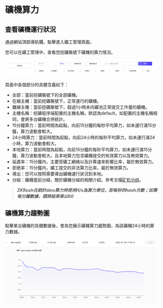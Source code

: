 # 礦機算力

## 查看礦機運行狀況

通過網站頂部導航欄，點擊進入礦工管理頁面。

您可以在礦工管理中，查看您挖礦賬號下礦機的算力情況。

![worker_mngm](../_media/worker_mngm.png ':size=100%')

頁面中各個部分的具體含義如下：

- 全部：當前挖礦賬號下的全部礦機。
- 在線主機：當前挖礦賬號下，正常運行的礦機。
- 離線主機：當前挖礦賬號下，超過1小時未向礦池正常提交工作量的礦機。
- 主機名稱：挖礦程序端配置的主機名稱，默認為default，如配置的主機名稱相同，會將多台礦機合併統計。
- 15分鐘算力：當前時間為起點，向前15分鐘的每秒平均算力，如未運行滿15分鐘，算力波動會較大。
- 24小時算力：當前時間為起點，向前24小時的每秒平均算力，如未運行滿24小時，算力波動會較大。
- 本地算力：當前時間為起點，向前15分鐘的每秒平均算力，如未運行滿15分鐘，算力波動會較大。且本地算力包含礦機提交的有效算力以及無效算力。
- 延遲率：15分鐘内，主要受礦工網絡以及計算速率影響比率，屬於無效算力。
- 拒绝率：15分鐘内，礦工提交的非法算力比率，屬於無效算力。
- 導出：您可以按照需要導出礦機運行狀況到本地。
- 分組：礦機當前分組，關於礦機分組的相關介紹，參考文檔[矿机分组](_document/miner_group?id=矿机分组)。

 > ***ZKRush在統計aleo算力時使用H/s為算力單位，即每秒的hash次數；如需每分鐘數據，請將結果乘以60***



## 礦機算力趨勢圖

點擊某台礦機的具體數據後，會為您展示礦機算力趨勢圖，為該礦機24小時的算力數據。

![alt worker_chart](../_media/worker_chart.png ':size=50%')